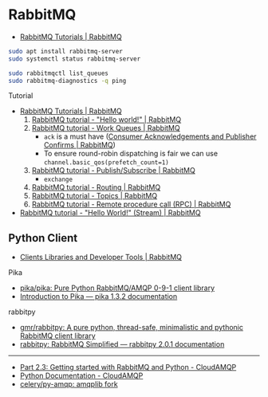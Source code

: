 # RabbitMQ

* [RabbitMQ Tutorials | RabbitMQ](https://www.rabbitmq.com/tutorials)

```bash
sudo apt install rabbitmq-server
sudo systemctl status rabbitmq-server

sudo rabbitmqctl list_queues
sudo rabbitmq-diagnostics -q ping
```

Tutorial

* [RabbitMQ Tutorials | RabbitMQ](https://www.rabbitmq.com/tutorials)
    1. [RabbitMQ tutorial - "Hello world!" | RabbitMQ](https://www.rabbitmq.com/tutorials/tutorial-one-python)
    2. [RabbitMQ tutorial - Work Queues | RabbitMQ](https://www.rabbitmq.com/tutorials/tutorial-two-python)
       * `ack` is a must have ([Consumer Acknowledgements and Publisher Confirms | RabbitMQ](https://www.rabbitmq.com/docs/confirms))
       * To ensure round-robin dispatching is fair we can use `channel.basic_qos(prefetch_count=1)`
    3. [RabbitMQ tutorial - Publish/Subscribe | RabbitMQ](https://www.rabbitmq.com/tutorials/tutorial-three-python)
       * `exchange`
    4. [RabbitMQ tutorial - Routing | RabbitMQ](https://www.rabbitmq.com/tutorials/tutorial-four-python)
    5. [RabbitMQ tutorial - Topics | RabbitMQ](https://www.rabbitmq.com/tutorials/tutorial-five-python)
    6. [RabbitMQ tutorial - Remote procedure call (RPC) | RabbitMQ](https://www.rabbitmq.com/tutorials/tutorial-six-python)
* [RabbitMQ tutorial - "Hello World!" (Stream) | RabbitMQ](https://www.rabbitmq.com/tutorials/tutorial-one-python-stream)


## Python Client

* [Clients Libraries and Developer Tools | RabbitMQ](https://www.rabbitmq.com/client-libraries/devtools#python-dev)

Pika

* [pika/pika: Pure Python RabbitMQ/AMQP 0-9-1 client library](https://github.com/pika/pika)
* [Introduction to Pika — pika 1.3.2 documentation](https://pika.readthedocs.io/en/stable/)

rabbitpy

* [gmr/rabbitpy: A pure python, thread-safe, minimalistic and pythonic RabbitMQ client library](https://github.com/gmr/rabbitpy)
* [rabbitpy: RabbitMQ Simplified — rabbitpy 2.0.1 documentation](https://rabbitpy.readthedocs.io/en/latest/)

---

* [Part 2.3: Getting started with RabbitMQ and Python - CloudAMQP](https://www.cloudamqp.com/blog/part2-3-rabbitmq-for-beginners_example-and-sample-code-python.html)
* [Python Documentation - CloudAMQP](https://www.cloudamqp.com/docs/python.html)
* [celery/py-amqp: amqplib fork](https://github.com/celery/py-amqp)
